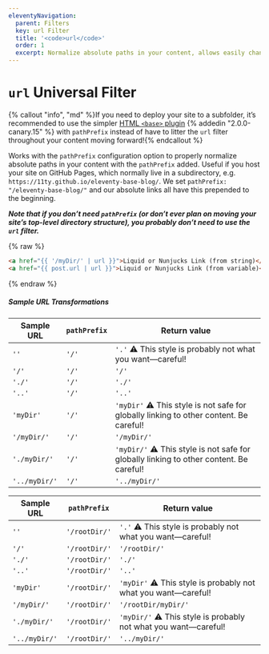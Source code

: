```yaml
---
eleventyNavigation:
  parent: Filters
  key: url Filter
  title: '<code>url</code>'
  order: 1
  excerpt: Normalize absolute paths in your content, allows easily changing deploy subdirectories for your project.
---
```

# `url` Universal Filter

{% callout "info", "md" %}If you need to deploy your site to a subfolder, it’s recommended to use the simpler [HTML `<base>` plugin](/docs/plugins/html-base/) {% addedin "2.0.0-canary.15" %} with `pathPrefix` instead of have to litter the `url` filter throughout your content moving forward!{% endcallout %}

Works with the `pathPrefix` configuration option to properly normalize absolute paths in your content with the `pathPrefix` added. Useful if you host your site on GitHub Pages, which normally live in a subdirectory, e.g. `https://11ty.github.io/eleventy-base-blog/`. We set `pathPrefix: "/eleventy-base-blog/"` and our absolute links all have this prepended to the beginning.

_**Note that if you don’t need `pathPrefix` (or don’t ever plan on moving your site’s top-level directory structure), you probably don’t need to use the `url` filter.**_

{% raw %}
```html
<a href="{{ '/myDir/' | url }}">Liquid or Nunjucks Link (from string)</a>
<a href="{{ post.url | url }}">Liquid or Nunjucks Link (from variable)</a>
```
{% endraw %}

##### Sample URL Transformations

| Sample URL   | `pathPrefix` | Return value                                                                           |
| ------------ | ------------ | -------------------------------------------------------------------------------------- |
| `''`         | `'/'`        | `'.'` ⚠️ This style is probably not what you want—careful!                              |
| `'/'`        | `'/'`        | `'/'`                                                                                  |
| `'./'`       | `'/'`        | `'./'`                                                                                 |
| `'..'`       | `'/'`        | `'..'`                                                                                 |
| `'myDir'`    | `'/'`        | `'myDir'` ⚠️ This style is not safe for globally linking to other content. Be careful!  |
| `'/myDir/'`  | `'/'`        | `'/myDir/'`                                                                            |
| `'./myDir/'` | `'/'`        | `'myDir/'` ⚠️ This style is not safe for globally linking to other content. Be careful! |
| `'../myDir/'` | `'/'`       | `'../myDir/'`                                                                          |

| Sample URL   | `pathPrefix`  | Return value                                                   |
| ------------ | ------------- | -------------------------------------------------------------- |
| `''`         | `'/rootDir/'` | `'.'` ⚠️ This style is probably not what you want—careful!      |
| `'/'`        | `'/rootDir/'` | `'/rootDir/'`                                                  |
| `'./'`       | `'/rootDir/'` | `'./'`                                                         |
| `'..'`       | `'/rootDir/'` | `'..'`                                                         |
| `'myDir'`    | `'/rootDir/'` | `'myDir'` ⚠️ This style is probably not what you want—careful!  |
| `'/myDir/'`  | `'/rootDir/'` | `'/rootDir/myDir/'`                                            |
| `'./myDir/'` | `'/rootDir/'` | `'myDir/'` ⚠️ This style is probably not what you want—careful! |
| `'../myDir/'` | `'/rootDir/'` | `'../myDir/'`                                                 |
